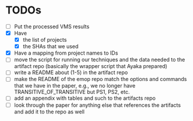 # TODOs

- [ ] Put the processed VMS results
- [x] Have
  - [x] the list of projects
  - [x] the SHAs that we used
- [x] Have a mapping from project names to IDs
- [ ] move the script for running our techniques and the data needed to the artifact repo (basically the wrapper script that Ayaka prepared)
- [ ] write a README about (1-5) in the artifact repo
- [ ] make the README of the emop repo match the options and commands that we have in the paper, e.g., we no longer have TRANSITIVE_OF_TRANSITIVE but PS1, PS2, etc.
- [ ] add an appendix with tables and such to the artifacts repo
- [ ] look through the paper for anything else that references the artifacts and add it to the repo as well